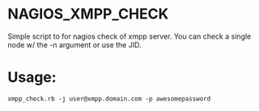 NAGIOS\_XMPP\_CHECK
====

Simple script to for nagios check of xmpp server.  You can check a single node w/ the -n argument or use the JID.


Usage:
=====
    xmpp_check.rb -j user@xmpp.domain.com -p awesomepassword
